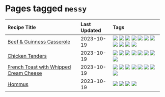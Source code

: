 # Pages tagged `messy`

|Recipe Title|Last Updated|Tags
|:---|:---|:---|
|[Beef & Guinness Casserole](../recipes/beefandguinnesscasserole.md)|2023-10-19|[![](https://img.shields.io/badge/tag-amazing-659a8f)](../tags/amazing.md) [![](https://img.shields.io/badge/tag-baked-28ab17)](../tags/baked.md) [![](https://img.shields.io/badge/tag-beef-af803c)](../tags/beef.md) [![](https://img.shields.io/badge/tag-casserole-208450)](../tags/casserole.md) [![](https://img.shields.io/badge/tag-guinness-4d8aaa)](../tags/guinness.md) [![](https://img.shields.io/badge/tag-irish-acbc2f)](../tags/irish.md) [![](https://img.shields.io/badge/tag-large_quantity-5d33f3)](../tags/large_quantity.md) [![](https://img.shields.io/badge/tag-long_cook_time-ad1215)](../tags/long_cook_time.md) [![](https://img.shields.io/badge/tag-long_prep_time-eadebe)](../tags/long_prep_time.md) [![](https://img.shields.io/badge/tag-messy-cb29b)](../tags/messy.md) [![](https://img.shields.io/badge/tag-tricky-8a534c)](../tags/tricky.md)|
|[Chicken Tenders](../recipes/chickentenders.md)|2023-10-19|[![](https://img.shields.io/badge/tag-airfryer-6984a1)](../tags/airfryer.md) [![](https://img.shields.io/badge/tag-amazing-659a8f)](../tags/amazing.md) [![](https://img.shields.io/badge/tag-battered-1754e4)](../tags/battered.md) [![](https://img.shields.io/badge/tag-chicken-94b8ca)](../tags/chicken.md) [![](https://img.shields.io/badge/tag-crumbed-9acea8)](../tags/crumbed.md) [![](https://img.shields.io/badge/tag-messy-cb29b)](../tags/messy.md) [![](https://img.shields.io/badge/tag-mine-8ce73b)](../tags/mine.md) [![](https://img.shields.io/badge/tag-sides-d5a11)](../tags/sides.md)|
|[French Toast with Whipped Cream Cheese](../recipes/frenchtoastwhippedcreamcheese.md)|2023-10-19|[![](https://img.shields.io/badge/tag-amazing-659a8f)](../tags/amazing.md) [![](https://img.shields.io/badge/tag-breakfast-062ab)](../tags/breakfast.md) [![](https://img.shields.io/badge/tag-dairy-e2596)](../tags/dairy.md) [![](https://img.shields.io/badge/tag-dessert-8f457a)](../tags/dessert.md) [![](https://img.shields.io/badge/tag-fried-13fda6)](../tags/fried.md) [![](https://img.shields.io/badge/tag-large_quantity-5d33f3)](../tags/large_quantity.md) [![](https://img.shields.io/badge/tag-messy-cb29b)](../tags/messy.md) [![](https://img.shields.io/badge/tag-mine-8ce73b)](../tags/mine.md)|
|[Hommus](../recipes/hommus.md)|2023-10-19|[![](https://img.shields.io/badge/tag-healthy-99d437)](../tags/healthy.md) [![](https://img.shields.io/badge/tag-messy-cb29b)](../tags/messy.md) [![](https://img.shields.io/badge/tag-protein-32f6f2)](../tags/protein.md) [![](https://img.shields.io/badge/tag-tricky-8a534c)](../tags/tricky.md)|